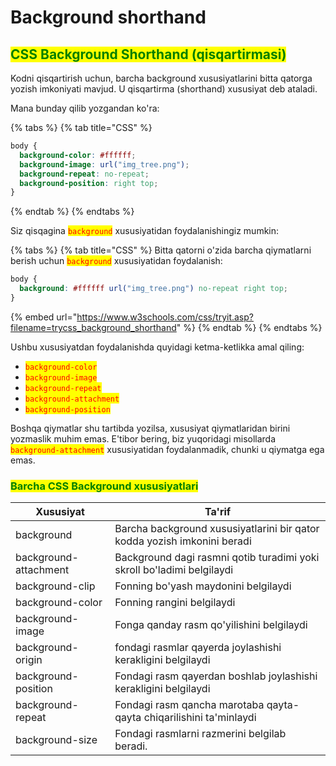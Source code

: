 # Background shorthand

## <mark style="color:green;">CSS Background Shorthand (qisqartirmasi)</mark> <a href="#css-background-shorthand-qisqartirmasi" id="css-background-shorthand-qisqartirmasi"></a>

Kodni qisqartirish uchun, barcha background xususiyatlarini bitta qatorga yozish imkoniyati mavjud. U qisqartirma (shorthand) xususiyat deb ataladi.

Mana bunday qilib yozgandan ko'ra:

{% tabs %}
{% tab title="CSS" %}
```css
body {
  background-color: #ffffff;
  background-image: url("img_tree.png");
  background-repeat: no-repeat;
  background-position: right top;
}
```
{% endtab %}
{% endtabs %}

Siz qisqagina <mark style="color:red;">`background`</mark> xususiyatidan foydalanishingiz mumkin:

{% tabs %}
{% tab title="CSS" %}
Bitta qatorni o'zida barcha qiymatlarni berish uchun <mark style="color:red;">`background`</mark> xususiyatidan foydalanish:

```css
body {
  background: #ffffff url("img_tree.png") no-repeat right top;
}
```

{% embed url="https://www.w3schools.com/css/tryit.asp?filename=trycss_background_shorthand" %}
{% endtab %}
{% endtabs %}

Ushbu xususiyatdan foydalanishda quyidagi ketma-ketlikka amal qiling:

* <mark style="color:red;">`background-color`</mark>
* <mark style="color:red;">`background-image`</mark>
* <mark style="color:red;">`background-repeat`</mark>
* <mark style="color:red;">`background-attachment`</mark>
* <mark style="color:red;">`background-position`</mark>

Boshqa qiymatlar shu tartibda yozilsa, xususiyat qiymatlaridan birini yozmaslik muhim emas. E'tibor bering, biz yuqoridagi misollarda <mark style="color:red;">`background-attachment`</mark> xususiyatidan foydalanmadik, chunki u qiymatga ega emas.

### <mark style="color:green;">Barcha CSS Background xususiyatlari</mark> <a href="#barcha-css-background-xususiyatlari" id="barcha-css-background-xususiyatlari"></a>

| Xususiyat             | Ta'rif                                                                   |
| --------------------- | ------------------------------------------------------------------------ |
| background            | Barcha background xususiyatlarini bir qator kodda yozish imkonini beradi |
| background-attachment | Background dagi rasmni qotib turadimi yoki skroll bo'ladimi belgilaydi   |
| background-clip       | Fonning bo'yash maydonini belgilaydi                                     |
| background-color      | Fonning rangini belgilaydi                                               |
| background-image      | Fonga qanday rasm qo'yilishini belgilaydi                                |
| background-origin     | fondagi rasmlar qayerda joylashishi kerakligini belgilaydi               |
| background-position   | Fondagi rasm qayerdan boshlab joylashishi kerakligini belgilaydi         |
| background-repeat     | Fondagi rasm qancha marotaba qayta-qayta chiqarilishini ta'minlaydi      |
| background-size       | Fondagi rasmlarni razmerini belgilab beradi.                             |
